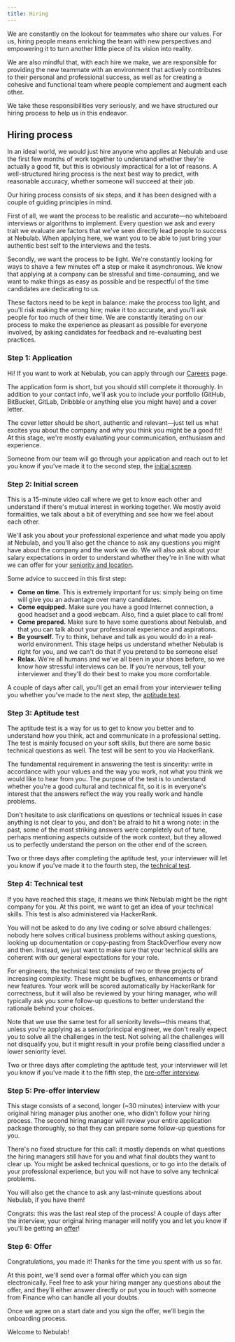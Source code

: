 ```yaml
---
title: Hiring
---
```


We are constantly on the lookout for teammates who share our values. For us, hiring people means
enriching the team with new perspectives and empowering it to turn another little piece of its
vision into reality.

We are also mindful that, with each hire we make, we are responsible for providing the new teammate
with an environment that actively contributes to their personal and professional success, as well as
for creating a cohesive and functional team where people complement and augment each other. 

We take these responsibilities very seriously, and we have structured our hiring process to help us
in this endeavor.

## Hiring process

In an ideal world, we would just hire anyone who applies at Nebulab and use the first few months of
work together to understand whether they're actually a good fit, but this is obviously impractical
for a lot of reasons. A well-structured hiring process is the next best way to predict, with
reasonable accuracy, whether someone will succeed at their job.

Our hiring process consists of six steps, and it has been designed with a couple of guiding
principles in mind.

First of all, we want the process to be realistic and accurate—no whiteboard interviews or
algorithms to implement. Every question we ask and every trait we evaluate are factors that we've
seen directly lead people to success at Nebulab. When applying here, we want you to be able to just
bring your authentic best self to the interviews and the tests.

Secondly, we want the process to be light. We're constantly looking for ways to shave a few minutes
off a step or make it asynchronous. We know that applying at a company can be stressful and
time-consuming, and we want to make things as easy as possible and be respectful of the time
candidates are dedicating to us.

These factors need to be kept in balance: make the process too light, and you'll risk making the
wrong hire; make it too accurate, and you'll ask people for too much of their time. We are
constantly iterating on our process to make the experience as pleasant as possible for everyone
involved, by asking candidates for feedback and re-evaluating best practices.

### Step 1: Application

Hi! If you want to work at Nebulab, you can apply through our [Careers](https://nebulab.com/careers)
page.

The application form is short, but you should still complete it thoroughly. In addition to your
contact info, we'll ask you to include your portfolio (GitHub, BitBucket, GitLab, Dribbble or
anything else you might have) and a cover letter.

The cover letter should be short, authentic and relevant—just tell us what excites you about the
company and why you think you might be a good fit! At this stage, we're mostly evaluating your
communication, enthusiasm and experience.

Someone from our team will go through your application and reach out to let you know if you've made
it to the second step, the [initial screen](#step-2-initial-screen).

### Step 2: Initial screen

This is a 15-minute video call where we get to know each other and understand if there's mutual
interest in working together. We mostly avoid formalities, we talk about a bit of everything and see
how we feel about each other.

We'll ask you about your professional experience and what made you apply at Nebulab, and you'll
also get the chance to ask any questions you might have about the company and the work we do. We
will also ask about your salary expectations in order to understand whether they're in line with
what we can offer for your [seniority and location](/people-ops/compensation).

Some advice to succeed in this first step:

* **Come on time.** This is extremely important for us: simply being on time will give you an
  advantage over many candidates.
* **Come equipped.** Make sure you have a good Internet connection, a good headset and a good
  webcam. Also, find a quiet place to call from!
* **Come prepared.** Make sure to have some questions about Nebulab, and that you can talk about
  your professional experience and aspirations.
* **Be yourself.** Try to think, behave and talk as you would do in a real-world environment. This
  stage helps us understand whether Nebulab is right for you, and we can't do that if you pretend to
  be someone else!
* **Relax.** We're all humans and we've all been in your shoes before, so we know how stressful
  interviews can be. If you're nervous, tell your interviewer and they'll do their best to make you
  more comfortable.

A couple of days after call, you'll get an email from your interviewer telling you whether you've
made to the next step, the [aptitude test](#step-3-aptitude-test).

### Step 3: Aptitude test

The aptitude test is a way for us to get to know you better and to understand how you think,
act and communicate in a professional setting. The test is mainly focused on your soft skills, but
there are some basic technical questions as well. The test will be sent to you via HackerRank.

The fundamental requirement in answering the test is sincerity: write in accordance with your values
and the way you work, not what you think we would like to hear from you. The purpose of the test is
to understand whether you're a good cultural and technical fit, so it is in everyone's interest that
the answers reflect the way you really work and handle problems.

Don't hesitate to ask clarifications on questions or technical issues in case anything is not clear
to you, and don't be afraid to hit a wrong note: in the past, some of the most striking answers
were completely out of tune, perhaps mentioning aspects outside of the work context, but they
allowed us to perfectly understand the person on the other end of the screen.

Two or three days after completing the aptitude test, your interviewer will let you know if you've
made it to the fourth step, the [technical test](#step-4-technical-test).

### Step 4: Technical test

If you have reached this stage, it means we think Nebulab might be the right company for you. At
this point, we want to get an idea of your technical skills. This test is also administered via
HackerRank.

You will not be asked to do any live coding or solve absurd challenges: nobody here solves critical
business problems without asking questions, looking up documentation or copy-pasting from
StackOverflow every now and then. Instead, we just want to make sure that your technical skills are
coherent with our general expectations for your role. 

For engineers, the technical test consists of two or three projects of increasing complexity. These
might be bugfixes, enhancements or brand new features. Your work will be scored automatically by
HackerRank for correctness, but it will also be reviewed by your hiring manager, who will typically
ask you some follow-up questions to better understand the rationale behind your choices.

Note that we use the same test for all seniority levels—this means that, unless you're applying as a
senior/principal engineer, we don't really expect you to solve all the challenges in the test. Not
solving all the challenges will not disqualify you, but it might result in your profile being
classified under a lower seniority level.

Two or three days after completing the aptitude test, your interviewer will let you know if you've
made it to the fifth step, the [pre-offer interview](#step-5-pre-offer-interview).

### Step 5: Pre-offer interview

This stage consists of a second, longer (~30 minutes) interview with your original hiring manager
plus another one, who didn't follow your hiring process. The second hiring manager will review your
entire application package thoroughly, so that they can prepare some follow-up questions for you.

There's no fixed structure for this call: it mostly depends on what questions the hiring managers
still have for you and what final doubts they want to clear up. You might be asked technical
questions, or to go into the details of your professional experience, but you will not have to solve
any technical problems.

You will also get the chance to ask any last-minute questions about Nebulab, if you have them!

Congrats: this was the last real step of the process! A couple of days after the interview, your
original hiring manager will notify you and let you know if you'll be getting an
[offer](#step-6-offer)!

### Step 6: Offer

Congratulations, you made it! Thanks for the time you spent with us so far.

At this point, we'll send over a formal offer which you can sign electronically. Feel free to ask
your hiring manger any questions about the offer, and they'll either answer directly or put you in
touch with someone from Finance who can handle all your doubts.

Once we agree on a start date and you sign the offer, we'll begin the onboarding process.

Welcome to Nebulab!
